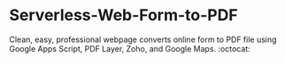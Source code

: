 # Serverless-Web-Form-to-PDF
Clean, easy, professional webpage converts online form to PDF file using Google Apps Script, PDF Layer, Zoho, and Google Maps. :octocat:
